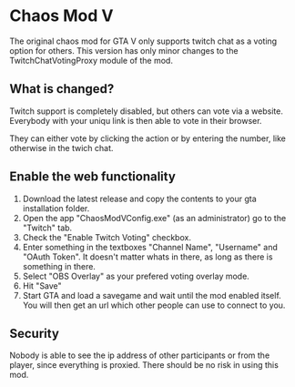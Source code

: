 # Chaos Mod V
The original chaos mod for GTA V only supports twitch chat as a voting option for others. This version has only minor changes to the TwitchChatVotingProxy module of the mod.

## What is changed?
Twitch support is completely disabled, but others can vote via a website. Everybody with your uniqu link is then able to vote in their browser.

They can either vote by clicking the action or by entering the number, like otherwise in the twich chat.

## Enable the web functionality
1. Download the latest release and copy the contents to your gta installation folder.
2. Open the app "ChaosModVConfig.exe" (as an administrator) go to the "Twitch" tab.
3. Check the "Enable Twitch Voting" checkbox.
4. Enter something in the textboxes "Channel Name", "Username" and "OAuth Token". It doesn't matter whats in there, as long as there is something in there.
5. Select "OBS Overlay" as your prefered voting overlay mode.
6. Hit "Save"
7. Start GTA and load a savegame and wait until the mod enabled itself. You will then get an url which other people can use to connect to you.

## Security
Nobody is able to see the ip address of other participants or from the player, since everything is proxied. There should be no risk in using this mod.